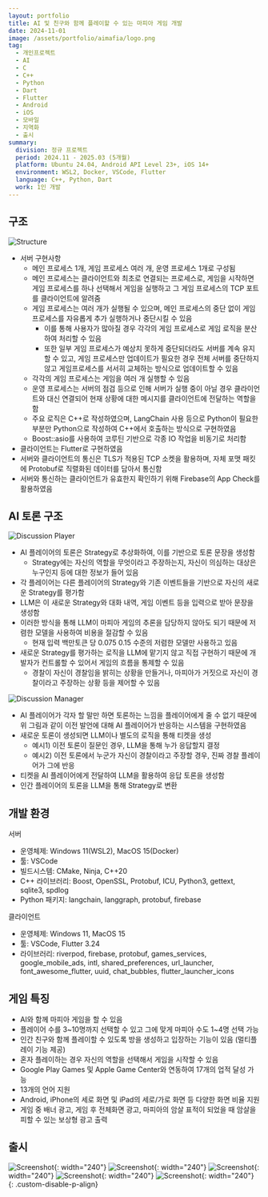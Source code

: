 ```yaml
---
layout: portfolio
title: AI 및 친구와 함께 플레이할 수 있는 마피아 게임 개발
date: 2024-11-01
image: /assets/portfolio/aimafia/logo.png
tag:
  - 개인프로젝트
  - AI
  - C
  - C++
  - Python
  - Dart
  - Flutter
  - Android
  - iOS
  - 모바일
  - 지역화
  - 출시
summary:
  division: 정규 프로젝트
  period: 2024.11 - 2025.03 (5개월)
  platform: Ubuntu 24.04, Android API Level 23+, iOS 14+
  environment: WSL2, Docker, VSCode, Flutter
  language: C++, Python, Dart
  work: 1인 개발
---
```


## 구조

![Structure]({{site.baseurl}}/assets/portfolio/aimafia/aimafia-structure.png)

* 서버 구현사항
    * 메인 프로세스 1개, 게임 프로세스 여러 개, 운영 프로세스 1개로 구성됨
    * 메인 프로세스는 클라이언트와 최초로 연결되는 프로세스로, 게임을 시작하면 게임 프로세스를 하나 선택해서 게임을 실행하고 그 게임 프로세스의 TCP 포트를 클라이언트에 알려줌
    * 게임 프로세스는 여러 개가 실행될 수 있으며, 메인 프로세스의 중단 없이 게임 프로세스를 자유롭게 추가 실행하거나 중단시킬 수 있음
        * 이를 통해 사용자가 많아질 경우 각각의 게임 프로세스로 게임 로직을 분산하여 처리할 수 있음
        * 또한 일부 게임 프로세스가 예상치 못하게 중단되더라도 서버를 계속 유지할 수 있고, 게임 프로세스만 업데이트가 필요한 경우 전체 서버를 중단하지 않고 게임프로세스를 서서히 교체하는 방식으로 업데이트할 수 있음
    * 각각의 게임 프로세스는 게임을 여러 개 실행할 수 있음
    * 운영 프로세스는 서버의 점검 등으로 인해 서버가 실행 중이 아닐 경우 클라이언트와 대신 연결되어 현재 상황에 대한 메시지를 클라이언트에 전달하는 역할을 함
    * 주요 로직은 C++로 작성하였으며, LangChain 사용 등으로 Python이 필요한 부분만 Python으로 작성하여 C++에서 호출하는 방식으로 구현하였음
    * Boost::asio를 사용하여 코루틴 기반으로 각종 IO 작업을 비동기로 처리함
* 클라이언트는 Flutter로 구현하였음
* 서버와 클라이언트의 통신은 TLS가 적용된 TCP 소켓을 활용하며, 자체 포맷 패킷에 Protobuf로 직렬화된 데이터를 담아서 통신함
* 서버와 통신하는 클라이언트가 유효한지 확인하기 위해 Firebase의 App Check를 활용하였음

## AI 토론 구조

![Discussion Player]({{site.baseurl}}/assets/portfolio/aimafia/discussion-player.png)

* AI 플레이어의 토론은 Strategy로 추상화하여, 이를 기반으로 토론 문장을 생성함
    * Strategy에는 자신의 역할을 무엇이라고 주장하는지, 자신이 의심하는 대상은 누구인지 등에 대한 정보가 들어 있음
* 각 플레이어는 다른 플레이어의 Strategy와 기존 이벤트들을 기반으로 자신의 새로운 Strategy를 평가함
* LLM은 이 새로운 Strategy와 대화 내역, 게임 이벤트 등을 입력으로 받아 문장을 생성함
* 이러한 방식을 통해 LLM이 마피아 게임의 추론을 담당하지 않아도 되기 때문에 저렴한 모델을 사용하여 비용을 절감할 수 있음
    * 현재 입력 백만토큰 당 $0.075~$0.15 수준의 저렴한 모델만 사용하고 있음
* 새로운 Strategy를 평가하는 로직을 LLM에 맡기지 않고 직접 구현하기 때문에 개발자가 컨트롤할 수 있어서 게임의 흐름을 통제할 수 있음
    * 경찰이 자신이 경찰임을 밝히는 상황을 만들거나, 마피아가 거짓으로 자신이 경찰이라고 주장하는 상황 등을 제어할 수 있음

![Discussion Manager]({{site.baseurl}}/assets/portfolio/aimafia/discussion-manager.png)

* AI 플레이어가 각자 할 말만 하면 토론하는 느낌을 플레이어에게 줄 수 없기 때문에 위 그림과 같이 이전 발언에 대해 AI 플레이어가 반응하는 시스템을 구현하였음
* 새로운 토론이 생성되면 LLM이나 별도의 로직을 통해 티켓을 생성
    * 예시1) 이전 토론이 질문인 경우, LLM을 통해 누가 응답할지 결정
    * 예시2) 이전 토론에서 누군가 자신이 경찰이라고 주장할 경우, 진짜 경찰 플레이어가 그에 반응
* 티켓을 AI 플레이어에게 전달하여 LLM을 활용하여 응답 토론을 생성함
* 인간 플레이어의 토론을 LLM을 통해 Strategy로 변환

## 개발 환경

서버
* 운영체제: Windows 11(WSL2), MacOS 15(Docker)
* 툴: VSCode
* 빌드시스템: CMake, Ninja, C++20
* C++ 라이브러리: Boost, OpenSSL, Protobuf, ICU, Python3, gettext, sqlite3, spdlog
* Python 패키지: langchain, langgraph, protobuf, firebase

클라이언트
* 운영체제: Windows 11, MacOS 15
* 툴: VSCode, Flutter 3.24
* 라이브러리: riverpod, firebase, protobuf, games_services, google_mobile_ads, intl, shared_preferences, url_launcher, font_awesome_flutter, uuid, chat_bubbles, flutter_launcher_icons

## 게임 특징

* AI와 함께 마피아 게임을 할 수 있음
* 플레이어 수를 3~10명까지 선택할 수 있고 그에 맞게 마피아 수도 1~4명 선택 가능
* 인간 친구와 함께 플레이할 수 있도록 방을 생성하고 입장하는 기능이 있음 (멀티플레이 기능 제공)
* 혼자 플레이하는 경우 자신의 역할을 선택해서 게임을 시작할 수 있음
* Google Play Games 및 Apple Game Center와 연동하여 17개의 업적 달성 가능
* 13개의 언어 지원
* Android, iPhone의 세로 화면 및 iPad의 세로/가로 화면 등 다양한 화면 비율 지원
* 게임 중 배너 광고, 게임 후 전체화면 광고, 마피아의 암살 표적이 되었을 때 암살을 피할 수 있는 보상형 광고 출력

## 출시

![Screenshot]({{site.baseurl}}/assets/portfolio/aimafia/screenshot01.png){: width="240"}
![Screenshot]({{site.baseurl}}/assets/portfolio/aimafia/screenshot00.png){: width="240"}
![Screenshot]({{site.baseurl}}/assets/portfolio/aimafia/screenshot02.png){: width="240"}
![Screenshot]({{site.baseurl}}/assets/portfolio/aimafia/screenshot03.png){: width="240"}
![Screenshot]({{site.baseurl}}/assets/portfolio/aimafia/screenshot04.png){: width="240"}
{: .custom-disable-p-align}
